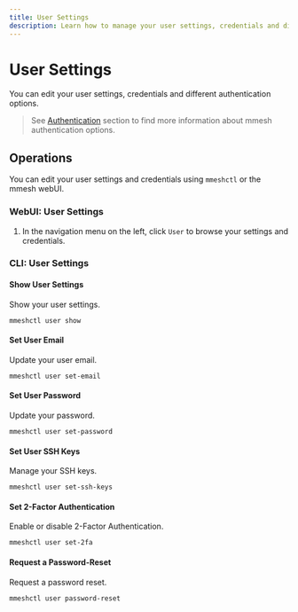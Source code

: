 ```yaml
---
title: User Settings
description: Learn how to manage your user settings, credentials and different authentication options using mmeshctl or the mmesh webUI.
---
```


# User Settings

You can edit your user settings, credentials and different authentication options.

> See [Authentication](/docs/platform/iam/authentication/) section to find more information about mmesh authentication options.

## Operations

You can edit your user settings and credentials using `mmeshctl` or the mmesh webUI.

### WebUI: User Settings

1. In the navigation menu on the left, click `User` to browse your settings and credentials.

### CLI: User Settings

#### Show User Settings

Show your user settings.

```shell
mmeshctl user show
```

#### Set User Email

Update your user email.

```shell
mmeshctl user set-email
```

#### Set User Password

Update your password.

```shell
mmeshctl user set-password
```

#### Set User SSH Keys

Manage your SSH keys.

```shell
mmeshctl user set-ssh-keys
```

#### Set 2-Factor Authentication

Enable or disable 2-Factor Authentication.

```shell
mmeshctl user set-2fa
```

#### Request a Password-Reset

Request a password reset.

```shell
mmeshctl user password-reset
```
